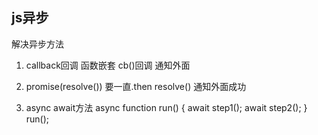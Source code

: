 ## js异步
解决异步方法
1. callback回调
  函数嵌套
  cb()回调 通知外面

2. promise(resolve())
  要一直.then
  resolve() 通知外面成功

3. async await方法
  async function run() {
    await step1();
    await step2();
  }
  run();
